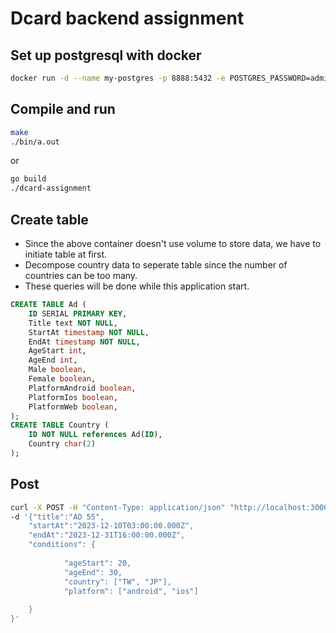 # Dcard backend assignment

## Set up postgresql with docker
```sh
docker run -d --name my-postgres -p 8888:5432 -e POSTGRES_PASSWORD=admin postgres:14-alpine3.17
```

## Compile and run

```sh
make
./bin/a.out
```
or
```sh
go build
./dcard-assignment
```

## Create table
* Since the above container doesn't use volume to store data, we have to initiate table at first.
* Decompose country data to seperate table since the number of countries can be too many.
* These queries will be done while this application start.
```sql
CREATE TABLE Ad (
    ID SERIAL PRIMARY KEY,
    Title text NOT NULL,
    StartAt timestamp NOT NULL,
    EndAt timestamp NOT NULL,
    AgeStart int,
    AgeEnd int,
    Male boolean,
    Female boolean,
    PlatformAndroid boolean,
    PlatformIos boolean,
    PlatformWeb boolean,
);
CREATE TABLE Country (
    ID NOT NULL references Ad(ID),
    Country char(2)
);
```

## Post
```sh
curl -X POST -H "Content-Type: application/json" "http://localhost:3000/api/v1/ad" \
-d '{"title":"AD 55", 
    "startAt":"2023-12-10T03:00:00.000Z",
    "endAt":"2023-12-31T16:00:00.000Z",
    "conditions": {
        
            "ageStart": 20,
            "ageEnd": 30,
            "country": ["TW", "JP"],
            "platform": ["android", "ios"]
        
    }  
}'
```
